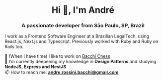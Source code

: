 <h1 align="center">Hi 👋, I'm André</h1>
<h3 align="center">A passionate developer from São Paulo, SP, Brazil</h3>

I work as a Frontend Software Engineer at a Brazilian LegalTech, using React.js, Next.js and Typescript. Previously worked with Ruby and Ruby on Rails too.

🔭 (When I have time) I like to work on [Bacchi Chess](https://github.com/abacchi00/bacchi-chess)
<br/>
🌱 I’m currently deepening my knowledge in **Design Patterns** and studying **NodeJS, Express and NestJS**
<br/>
📫 How to reach me: **andre.rossini.bacchi@gmail.com**
<br/>

